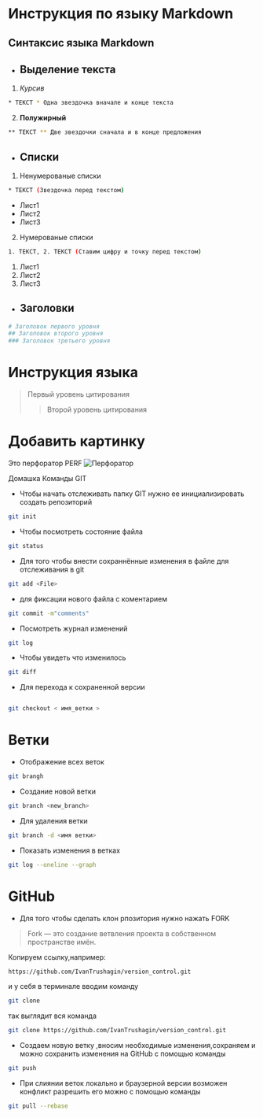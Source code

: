 
# Инструкция по языку Markdown
## Синтаксис языка Markdown
* ## Выделение текста
1. *Курсив*
```sh
* ТЕКСТ * Одна звездочка вначале и конце текста
```
2. **Полужирный**
```sh
** ТЕКСТ ** Две звездочки сначала и в конце предложения
```
* ## Списки
1. Ненумерованые списки
```sh
* ТЕКСТ (Звездочка перед текстом)
```
* Лист1
* Лист2
* Лист3
2. Нумерованые списки
```sh
1. ТЕКСТ, 2. ТЕКСТ (Ставим цифру и точку перед текстом)
```
1. Лист1
2. Лист2
3. Лист3
* ## Заголовки
```sh
# Заголовок первого уровня
## Заголовок второго уровня
### Заголовок третьего уровня
```
# Инструкция языка 
> Первый уровень цитирования
>> Второй уровень цитирования
# Добавить картинку

Это перфоратор PERF
![Перфоратор](perf.jpg)

Домашка
Команды GIT
 * Чтобы начать отслеживать папку GIT нужно ее инициализировать создать репозиторий
```sh
git init
```
* Чтобы посмотреть состояние файла
``` sh
git status
```
* Для того чтобы внести сохраннённые изменения в файле для отслеживания в git
```sh
git add <File>
```
* для фиксации нового файла с коментарием
```sh
git commit -m"comments"
```
* Посмотреть журнал изменений
```sh
git log
```
* Чтобы увидеть что изменилось
```sh
git diff
```
* Для перехода к сохраненной версии
```sh

git checkout < имя_ветки >

```
# Ветки

* Отображение всех веток
```sh
git brangh
```

* Создание новой ветки
```sh
git branch <new_branch>
```
* Для удаления ветки
```sh
git branch -d <имя ветки>
```

* Показать изменения в ветках
```sh
git log --oneline --graph
```
# GitHub
* Для того чтобы сделать клон рпозитория нужно нажать FORK
> Fork — это создание ветвления проекта в собственном пространстве имён.

Копируем ссылку,например:
```sh
https://github.com/IvanTrushagin/version_control.git
```
и у себя в терминале вводим команду
```sh
git clone
```
так выглядит вся команда
```sh
git clone https://github.com/IvanTrushagin/version_control.git
```
* Создаем новую ветку ,вносим необходимые изменения,сохраняем и можно сохранить изменения на GitHub с помощью команды
```sh
git push
```

* При cлиянии веток локально и браузерной версии возможен конфликт разрешить его можно с помощью команды

```sh
git pull --rebase
```
